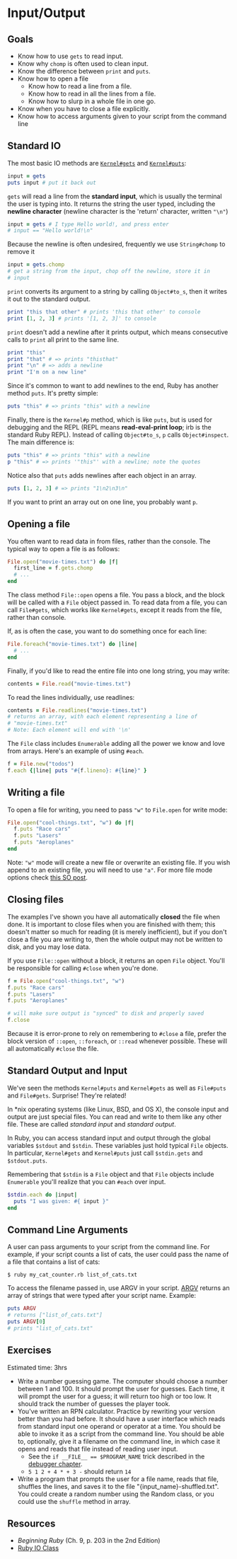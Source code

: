 # Input/Output

## Goals

* Know how to use `gets` to read input.
* Know why `chomp` is often used to clean input.
* Know the difference between `print` and `puts`.
* Know how to open a file
  * Know how to read a line from a file.
  * Know how to read in all the lines from a file.
  * Know how to slurp in a whole file in one go.
* Know when you have to close a file explicitly.
* Know how to access arguments given to your script from the command
  line

## Standard IO

The most basic IO methods are [`Kernel#gets`][gets-doc] and
[`Kernel#puts`][puts-doc]:

```ruby
input = gets
puts input # put it back out
```

[gets-doc]: http://www.ruby-doc.org/core-2.0/IO.html
[puts-doc]: http://www.ruby-doc.org/core-2.0/IO.html

`gets` will read a line from the **standard input**, which is usually
the terminal the user is typing into. It returns the string the user
typed, including the **newline character** (newline character is the
'return' character, written `"\n"`)

```ruby
input = gets # I type Hello world!, and press enter
# input == "Hello world!\n"
```

Because the newline is often undesired, frequently we use
`String#chomp` to remove it

```ruby
input = gets.chomp
# get a string from the input, chop off the newline, store it in
# input
```

`print` converts its argument to a string by calling `Object#to_s`,
then it writes it out to the standard output.

```ruby
print "this that other" # prints 'this that other' to console
print [1, 2, 3] # prints '[1, 2, 3]' to console
```

`print` doesn't add a newline after it prints output, which means
consecutive calls to `print` all print to the same line.

```ruby
print "this"
print "that" # => prints "thisthat"
print "\n" # => adds a newline
print "I'm on a new line"
```

Since it's common to want to add newlines to the end, Ruby has another
method `puts`. It's pretty simple:

```ruby
puts "this" # => prints "this" with a newline
```

Finally, there is the `Kernel#p` method, which is like `puts`, but is
used for debugging and the REPL (REPL means **read-eval-print loop**;
irb is the standard Ruby REPL). Instead of calling `Object#to_s`, `p`
calls `Object#inspect`. The main difference is:

```ruby
puts "this" # => prints "this" with a newline
p "this" # => prints '"this"' with a newline; note the quotes
```

Notice also that `puts` adds newlines after each object in an array.

```ruby
puts [1, 2, 3] # => prints "1\n2\n3\n"
```

If you want to print an array out on one line, you probably want `p`.

## Opening a file

You often want to read data in from files, rather than the
console. The typical way to open a file is as follows:

```ruby
File.open("movie-times.txt") do |f|
  first_line = f.gets.chomp
  # ...
end
```

The class method `File::open` opens a file. You pass a block, and the
block will be called with a `File` object passed in. To read data from
a file, you can call `File#gets`, which works like `Kernel#gets`,
except it reads from the file, rather than console.

If, as is often the case, you want to do something once for each line:

```ruby
File.foreach("movie-times.txt") do |line|
  # ...
end
```

Finally, if you'd like to read the entire file into one long string,
you may write:

```ruby
contents = File.read("movie-times.txt")
```

To read the lines individually, use readlines:

```ruby
contents = File.readlines("movie-times.txt")
# returns an array, with each element representing a line of
# "movie-times.txt"
# Note: Each element will end with '\n'
```

The `File` class includes `Enumerable` adding all the power we know
and love from arrays. Here's an example of using `#each`.

```ruby
f = File.new("todos")
f.each {|line| puts "#{f.lineno}: #{line}" }
```

## Writing a file

To open a file for writing, you need to pass `"w"` to `File.open` for
write mode:

```ruby
File.open("cool-things.txt", "w") do |f|
  f.puts "Race cars"
  f.puts "Lasers"
  f.puts "Aeroplanes"
end
```

Note: `"w"` mode will create a new file or overwrite an existing
file. If you wish append to an existing file, you will need to use
`"a"`. For more file mode options check
[this SO post][so-file-open-modes].

[so-file-open-modes]: http://stackoverflow.com/questions/3682359/what-are-the-ruby-file-open-modes-and-options?answertab=votes#tab-top

## Closing files

The examples I've shown you have all automatically **closed** the file
when done. It is important to close files when you are finished with
them; this doesn't matter so much for reading (it is merely
inefficient), but if you don't close a file you are writing to, then
the whole output may not be written to disk, and you may lose data.

If you use `File::open` without a block, it returns an open `File`
object. You'll be responsible for calling `#close` when you're done.

```ruby
f = File.open("cool-things.txt", "w")
f.puts "Race cars"
f.puts "Lasers"
f.puts "Aeroplanes"

# will make sure output is "synced" to disk and properly saved
f.close
```

Because it is error-prone to rely on remembering to `#close` a file,
prefer the block version of `::open`, `::foreach`, or `::read`
whenever possible. These will all automatically `#close` the file.

## Standard Output and Input

We've seen the methods `Kernel#puts` and `Kernel#gets` as well as
`File#puts` and `File#gets`. Surprise! They're related!

In \*nix operating systems (like Linux, BSD, and OS X), the console
input and output are just special files. You can read and write to
them like any other file. These are called *standard input* and
*standard output*.

In Ruby, you can access standard input and output through the global
variables `$stdout` and `$stdin`. These variables just hold typical
`File` objects. In particular, `Kernel#gets` and `Kernel#puts` just
call `$stdin.gets` and `$stdout.puts`.

Remembering that `$stdin` is a `File` object and that `File` objects
include `Enumerable` you'll realize that you can `#each` over input.

```ruby
$stdin.each do |input|
  puts "I was given: #{ input }"
end
```

## Command Line Arguments

A user can pass arguments to your script from the command line. For
example, if your script counts a list of cats, the user could pass the
name of a file that contains a list of cats:

```
$ ruby my_cat_counter.rb list_of_cats.txt
```

To access the filename passed in, use ARGV in your script.
[ARGV][ARGF-doc] returns an array of strings that were typed after
your script name. Example:

```ruby
puts ARGV
# returns ["list_of_cats.txt"]
puts ARGV[0]
# prints "list_of_cats.txt"
```

[ARGF-doc]: http://www.ruby-doc.org/core-2.0.0/ARGF.html#method-i-argv

## Exercises

Estimated time: 3hrs

* Write a number guessing game. The computer should choose a number
  between 1 and 100. It should prompt the user for guesses. Each
  time, it will prompt the user for a guess; it will return too high
  or too low. It should track the number of guesses the player took.
* You've written an RPN calculator. Practice by rewriting your version
  better than you had before. It should have a user interface which
  reads from standard input one operand or operator at a time. You
  should be able to invoke it as a script from the command line. You
  should be able to, optionally, give it a filename on the command
  line, in which case it opens and reads that file instead of reading
  user input.
    * See the `if __FILE__ == $PROGRAM_NAME` trick described in the
      [debugger chapter][underscore_file_trick].
    * `5 1 2 + 4 * + 3 -` should return `14`
* Write a program that prompts the user for a file name, reads that
  file, shuffles the lines, and saves it to the file
  "{input_name}-shuffled.txt". You could create a random number using
  the Random class, or you could use the `shuffle` method in array.

[underscore_file_trick]: https://github.com/appacademy/ruby-curriculum/blob/master/w1d1/debugging/debugger.md#write-code-thats-testable

## Resources

* *Beginning Ruby* (Ch. 9, p. 203 in the 2nd Edition)
* [Ruby IO Class](http://ruby-doc.org/core-2.0/IO.html)

